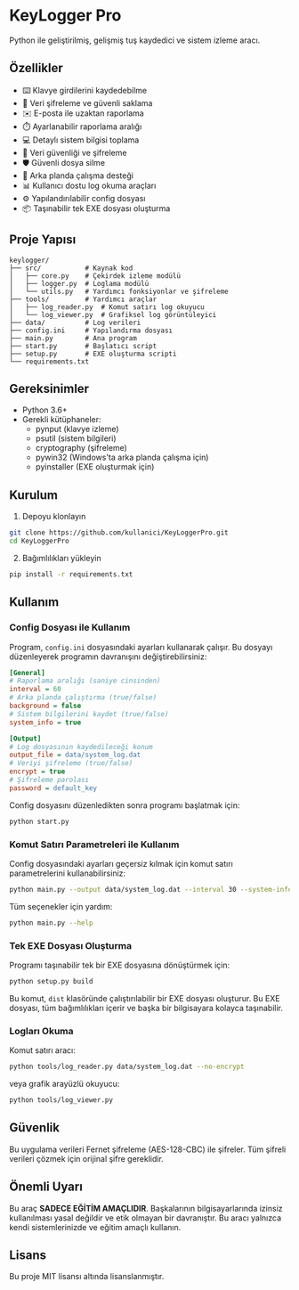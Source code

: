 # KeyLogger Pro

Python ile geliştirilmiş, gelişmiş tuş kaydedici ve sistem izleme aracı.

## Özellikler

- ⌨️ Klavye girdilerini kaydedebilme
- 📂 Veri şifreleme ve güvenli saklama
- ✉️ E-posta ile uzaktan raporlama
- ⏱️ Ayarlanabilir raporlama aralığı
- 💻 Detaylı sistem bilgisi toplama
- 🔐 Veri güvenliği ve şifreleme
- 🛡️ Güvenli dosya silme
- 🔄 Arka planda çalışma desteği
- 📊 Kullanıcı dostu log okuma araçları
- ⚙️ Yapılandırılabilir config dosyası
- 📦 Taşınabilir tek EXE dosyası oluşturma

## Proje Yapısı

```
keylogger/
├── src/           # Kaynak kod
│   ├── core.py    # Çekirdek izleme modülü
│   ├── logger.py  # Loglama modülü
│   └── utils.py   # Yardımcı fonksiyonlar ve şifreleme
├── tools/         # Yardımcı araçlar
│   ├── log_reader.py  # Komut satırı log okuyucu
│   └── log_viewer.py  # Grafiksel log görüntüleyici
├── data/          # Log verileri
├── config.ini     # Yapılandırma dosyası
├── main.py        # Ana program
├── start.py       # Başlatıcı script
├── setup.py       # EXE oluşturma scripti
└── requirements.txt
```

## Gereksinimler

- Python 3.6+
- Gerekli kütüphaneler:
  - pynput (klavye izleme)
  - psutil (sistem bilgileri)
  - cryptography (şifreleme)
  - pywin32 (Windows'ta arka planda çalışma için)
  - pyinstaller (EXE oluşturmak için)

## Kurulum

1. Depoyu klonlayın
```bash
git clone https://github.com/kullanici/KeyLoggerPro.git
cd KeyLoggerPro
```

2. Bağımlılıkları yükleyin
```bash
pip install -r requirements.txt
```

## Kullanım

### Config Dosyası ile Kullanım

Program, `config.ini` dosyasındaki ayarları kullanarak çalışır. Bu dosyayı düzenleyerek programın davranışını değiştirebilirsiniz:

```ini
[General]
# Raporlama aralığı (saniye cinsinden)
interval = 60
# Arka planda çalıştırma (true/false)
background = false
# Sistem bilgilerini kaydet (true/false)
system_info = true

[Output]
# Log dosyasının kaydedileceği konum
output_file = data/system_log.dat
# Veriyi şifreleme (true/false)
encrypt = true
# Şifreleme parolası
password = default_key
```

Config dosyasını düzenledikten sonra programı başlatmak için:

```bash
python start.py
```

### Komut Satırı Parametreleri ile Kullanım

Config dosyasındaki ayarları geçersiz kılmak için komut satırı parametrelerini kullanabilirsiniz:

```bash
python main.py --output data/system_log.dat --interval 30 --system-info --background
```

Tüm seçenekler için yardım:
```bash
python main.py --help
```

### Tek EXE Dosyası Oluşturma

Programı taşınabilir tek bir EXE dosyasına dönüştürmek için:

```bash
python setup.py build
```

Bu komut, `dist` klasöründe çalıştırılabilir bir EXE dosyası oluşturur. Bu EXE dosyası, tüm bağımlılıkları içerir ve başka bir bilgisayara kolayca taşınabilir.

### Logları Okuma

Komut satırı aracı:
```bash
python tools/log_reader.py data/system_log.dat --no-encrypt
```

veya grafik arayüzlü okuyucu:
```bash
python tools/log_viewer.py
```

## Güvenlik

Bu uygulama verileri Fernet şifreleme (AES-128-CBC) ile şifreler. Tüm şifreli verileri çözmek için orijinal şifre gereklidir.

## Önemli Uyarı

Bu araç **SADECE EĞİTİM AMAÇLIDIR**. Başkalarının bilgisayarlarında izinsiz kullanılması yasal değildir ve etik olmayan bir davranıştır. Bu aracı yalnızca kendi sistemlerinizde ve eğitim amaçlı kullanın.

## Lisans

Bu proje MIT lisansı altında lisanslanmıştır. 